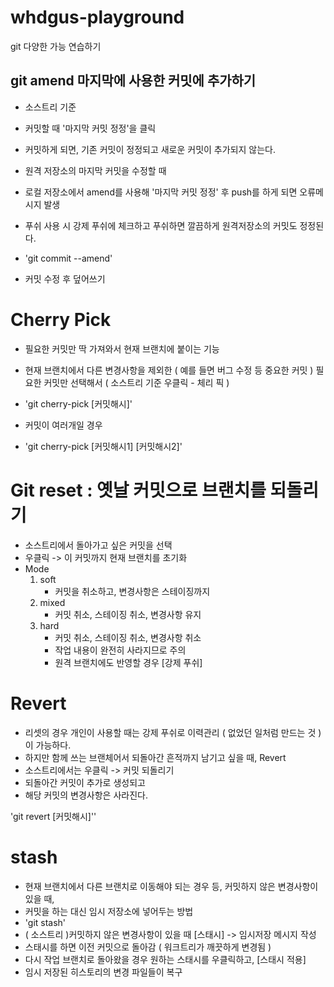 # whdgus-playground
git 다양한 가능 연습하기

## git amend 마지막에 사용한 커밋에 추가하기

- 소스트리 기준 
- 커밋할 때 '마지막 커밋 정정'을 클릭
- 커밋하게 되면, 기존 커밋이 정정되고 새로운 커밋이 추가되지 않는다.

- 원격 저장소의 마지막 커밋을 수정할 때 
- 로컬 저장소에서 amend를 사용해 '마지막 커밋 정정' 후 push를 하게 되면 오류메시지 발생

- 푸쉬 사용 시 강제 푸쉬에 체크하고 푸쉬하면 깔끔하게 원격저장소의 커밋도 정정된다.

- 'git commit --amend' 
- 커밋 수정 후 덮어쓰기

# Cherry Pick 
- 필요한 커밋만 딱 가져와서 현재 브랜치에 붙이는 기능
- 현재 브랜치에서 다른 변경사항을 제외한 ( 예를 들면 버그 수정 등 중요한 커밋 ) 필요한 커밋만 선택해서 ( 소스트리 기준 우클릭 - 체리 픽 )

- 'git cherry-pick [커밋해시]'
- 커밋이 여러개일 경우
- 'git cherry-pick [커밋해시1] [커밋해시2]'

# Git reset : 옛날 커밋으로 브랜치를 되돌리기
- 소스트리에서 돌아가고 싶은 커밋을 선택
- 우클릭 -> 이 커밋까지 현재 브랜치를 초기화
- Mode
    1. soft
        - 커밋을 취소하고, 변경사항은 스테이징까지
    2. mixed
        - 커밋 취소, 스테이징 취소, 변경사항 유지
    3. hard
        - 커밋 취소, 스테이징 취소, 변경사항 취소
        - 작업 내용이 완전히 사라지므로 주의
        - 원격 브랜치에도 반영할 경우 [강제 푸쉬]

# Revert
- 리셋의 경우 개인이 사용할 때는 강제 푸쉬로 이력관리 ( 없었던 일처럼 만드는 것 )이 가능하다.
- 하지만 함께 쓰는 브랜체어서 되돌아간 흔적까지 남기고 싶을 때, Revert 
- 소스트리에서는 우클릭 -> 커밋 되돌리기
- 되돌아간 커밋이 추가로 생성되고
- 해당 커밋의 변경사항은 사라진다.

'git revert [커밋해시]''

# stash
- 현재 브랜치에서 다른 브랜치로 이동해야 되는 경우 등, 커밋하지 않은 변경사항이 있을 때,
- 커밋을 하는 대신 임시 저장소에 넣어두는 방법
- 'git stash'
- ( 소스트리 )커밋하지 않은 변경사항이 있을 때 [스태시] -> 임시저장 메시지 작성 
- 스태시를 하면 이전 커밋으로 돌아감 ( 워크트리가 깨끗하게 변경됨 )
- 다시 작업 브랜치로 돌아왔을 경우 원하는 스태시를 우클릭하고, [스태시 적용]
- 임시 저장된 히스토리의 변경 파일들이 복구